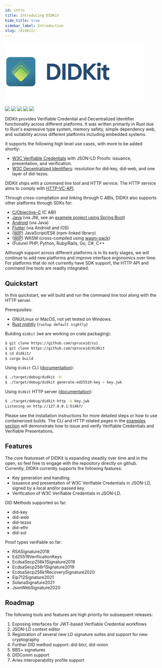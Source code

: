 ```yaml
---
id: intro
title: Introducing DIDKit
hide_title: true
sidebar_label: Introduction
slug: /didkit/
---
```


![DIDKit header](/assets/didkithead.png)

[![](https://img.shields.io/badge/Docker-19.03.x-blue)](https://www.docker.com/) [![](https://img.shields.io/badge/Rust-v1.51.0-orange)](https://www.rust-lang.org/) [![](https://img.shields.io/badge/ssi-v0.1-green)](https://www.github.com/spruceid/ssi) [![](https://img.shields.io/badge/License-Apache--2.0-green)](https://github.com/spruceid/didkit/blob/main/LICENSE) [![](https://img.shields.io/twitter/follow/sprucesystems?label=Follow&style=social)](https://twitter.com/sprucesystems) 

DIDKit provides Verifiable Credential and Decentralized Identifier
functionality across different platforms. It was written primarily in Rust due
to Rust's expressive type system, memory safety, simple dependency web, and
suitability across different platforms including embedded systems.

It supports the following high level use cases, with more to be added shortly:

- [W3C Verifiable Credentials](https://www.w3.org/TR/vc-data-model/) with
  JSON-LD Proofs: issuance, presentation, and verification.
- [W3C Decentralized Identifiers](https://www.w3.org/TR/did-core/): resolution
  for did-key, did-web, and one layer of did-tezos.

DIDKit ships with a command line tool and HTTP service. The HTTP service aims
to comply with [HTTP-VC-API](https://w3c-ccg.github.io/vc-http-api/).

Through cross-compilation and linking through C ABIs, DIDKit also supports
other platforms through SDKs for:

- [C/Objective-C](https://github.com/spruceid/didkit/tree/main/lib/cbindings) (C 
ABI)
- [Java](https://github.com/spruceid/didkit/tree/main/lib/java) (via JNI, see an 
[example project using Spring Boot](
https://github.com/spruceid/didkit/tree/example-java/examples/java-springboot))
- [Android](https://github.com/spruceid/didkit/tree/main/lib/android) (via Java)
- [Flutter](https://github.com/spruceid/didkit/tree/main/lib/flutter) (via Android 
and iOS)
- ([WIP](https://github.com/spruceid/didkit/pull/17)) JavaScript/ES6 (npm-linked 
library)
- ([WIP](https://github.com/spruceid/didkit/pull/15)) WASM (cross-compiled using 
[wasm-pack](https://github.com/rustwasm/wasm-pack))
- (Future) PHP, Python, Ruby/Rails, Go, C#, C++

Although support across different platforms is in its early stages, we will
continue to add new platforms and improve interface ergonomics over time. For
platforms that do not currently have SDK support, the HTTP API and command line
tools are readily integrated.

## Quickstart

In this quickstart, we will build and run the command line tool along with the
HTTP server.

Prerequisites:
- GNU/Linux or MacOS, not yet tested on Windows.
- [Rust nightly](https://www.rust-lang.org/tools/install) (`rustup default
  nightly`)

Building `didkit` (we are working on crate packaging):
```sh
$ git clone https://github.com/spruceid/ssi
$ git clone https://github.com/spruceid/didkit
$ cd didkit/
$ cargo build
```

Using `didkit` CLI
([documentation](https://github.com/spruceid/didkit/tree/main/cli)):
```sh
$ ./target/debug/didkit -h
$ ./target/debug/didkit generate-ed25519-key > key.jwk
```

Using `didkit` HTTP server
([documentation](https://github.com/spruceid/didkit/tree/main/http)):
```sh
$ ./target/debug/didkit-http -k key.jwk
Listening on http://127.0.0.1:51467/
```

Please see the installation instructions for more detailed steps or how to use
containerized builds. The CLI and HTTP related pages in the [examples
section](/docs/didkit/examples) will demonstrate how to issue and verify
Verifiable Credentials and Verifiable Presentations.

## Features

The core featureset of DIDKit is expanding steadily over time and in the open,
so feel free to engage with the repository directly on github. Currently,
DIDKit currently supports the following features:

- Key generation and handling.
- Issuance and presentation of W3C Verifiable Credentials in JSON-LD, signed by
  a local and/or passed key.
- Verification of W3C Verifiable Credentials in JSON-LD.

DID Methods supported so far: 
* did-key
* did-web
* did-tezos
* did-ethr
* did-sol

Proof types verifiable so far:
- RSASignature2018
- Ed25519VerificationKeys
- EcdsaSecp256k1Signature2019
- EcdsaSecp256r1Signature2019
- EcdsaSecp256k1RecoverySignature2020
- Eip712Signature2021
- SolanaSignature2021
- JsonWebSignature2020

## Roadmap

The following tools and features are high priority for subsequent releases:
1. Exposing interfaces for JWT-based Verifiable Credential workflows
2. JSON-LD context editor
3. Registration of several new LD signature suites and support for new
   cryptography
4. Further DID method support: did-btcr, did-onion
5. BBS+ signatures
6. DIDComm support
7. Aries interoperability profile support
